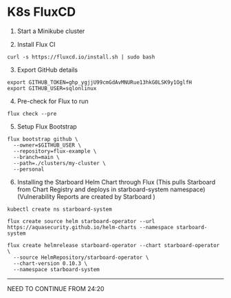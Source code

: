 # K8s FluxCD   
     
1. Start a Minikube cluster
          
        
2. Install Flux CI
``` 
curl -s https://fluxcd.io/install.sh | sudo bash
```

3. Export GitHub details 
```
export GITHUB_TOKEN=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
export GITHUB_USER=sqlonlinux
```

4. Pre-check for Flux to run 
```
flux check --pre
```

5. Setup Flux Bootstrap 
```
flux bootstrap github \
  --owner=$GITHUB_USER \
  --repository=flux-example \
  --branch=main \
  --path=./clusters/my-cluster \
  --personal
```

6. Installing the Starboard Helm Chart through Flux (This pulls Starboard from Chart Registry and deploys in starboard-system namespace) (Vulnerability Reports are created by Starboard )
```
kubectl create ns starboard-system
```
```
flux create source helm starboard-operator --url https://aquasecurity.github.io/helm-charts --namespace starboard-system
```
```
flux create helmrelease starboard-operator --chart starboard-operator \
  --source HelmRepository/starboard-operator \
  --chart-version 0.10.3 \
  --namespace starboard-system
```

---
NEED TO CONTINUE FROM 24:20

